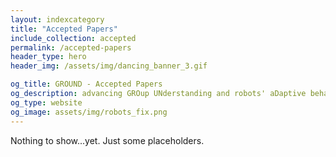 ```yaml
---
layout: indexcategory
title: "Accepted Papers"
include_collection: accepted
permalink: /accepted-papers
header_type: hero
header_img: /assets/img/dancing_banner_3.gif

og_title: GROUND - Accepted Papers
og_description: advancing GROup UNderstanding and robots' aDaptive behavior
og_type: website
og_image: assets/img/robots_fix.png
---
```


Nothing to show...yet. Just some placeholders.